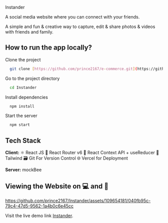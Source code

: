 
Instander

A social media website where you can connect with your friends.

A simple and fun & creative way to capture, edit & share photos & videos with friends and family. 



## How to run the app locally?

Clone the project

```bash
  git clone [https://github.com/prince2167/e-commerce.git](https://github.com/prince2167/Instander)
```

Go to the project directory

```bash
  cd Instander
```

Install dependencies

```bash
  npm install
```

Start the server

```bash
  npm start
```

## Tech Stack

**Client:** ⚛️ React JS
🚦 React Router v6
🔄 React Context API + useReducer
🎨 Tailwind
🗃️ Git For Version Control
🌐 Vercel for Deployment

**Server:** mockBee


## Viewing the Website on 💻 and 📱


https://github.com/prince2167/Instander/assets/109654181/040fb95c-79c4-47d5-9562-1a4b0c6e45cc


Visit the live demo link [Instander](https://prince-instander.vercel.app/).

